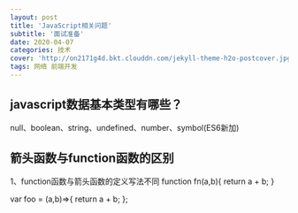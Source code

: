 ```yaml
---
layout: post
title: 'JavaScript相关问题'
subtitle: '面试准备'
date: 2020-04-07
categories: 技术
cover: 'http://on2171g4d.bkt.clouddn.com/jekyll-theme-h2o-postcover.jpg'
tags: 网络 前端开发 
---
```


## javascript数据基本类型有哪些？
null、boolean、string、undefined、number、symbol(ES6新加)

## 箭头函数与function函数的区别
1、function函数与箭头函数的定义写法不同
function fn(a,b){
    return a + b;
}

var foo = (a,b)=>{
    return a + b;
};
